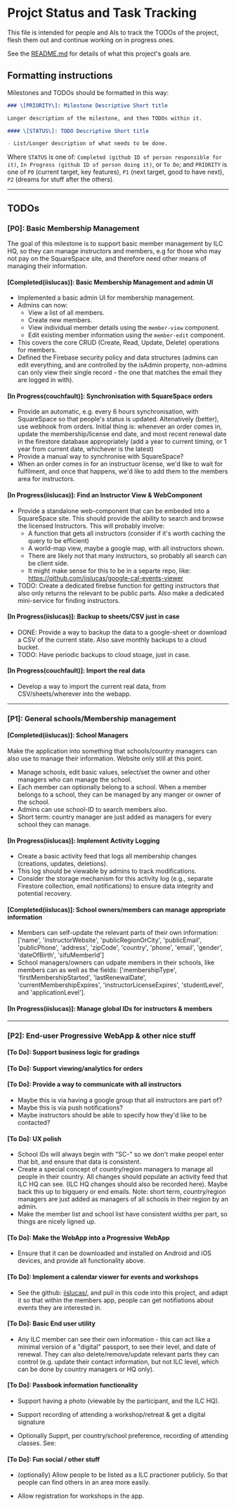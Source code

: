 # Projct Status and Task Tracking

This file is intended for people and AIs to track the TODOs of the project,
flesh them out and continue working on in progress ones.

See the [README.md](./README.md) for details of what this project's goals are.

## Formatting instructions

Milestones and TODOs should be formatted in this way:

```md
### \[PRIORITY\]: Milestone Descriptive Short title

Longer description of the milestone, and then TODOs within it.

#### \[STATUS\]: TODO Descriptive Short title

- List/Longer description of what needs to be done.
```

Where `STATUS` is one of: `Completed (github ID of person responsible for it)`,
`In Progress (github ID of person doing it)`, or `To Do`; and `PRIORITY` is one
of `P0` (current target, key features), `P1` (next target, good to have next),
`P2` (dreams for stuff after the others).

---

## TODOs

### \[P0\]: Basic Membership Management

The goal of this milestone is to support basic member management by ILC HQ, so
they can manage instructors and members, e.g for those who may not pay on the
SquareSpace site, and therefore need other means of managing their information.

#### \[Completed(iislucas)\]: Basic Membership Management and admin UI

- Implemented a basic admin UI for membership management.
- Admins can now:
  - View a list of all members.
  - Create new members.
  - View individual member details using the `member-view` component.
  - Edit existing member information using the `member-edit` component.
- This covers the core CRUD (Create, Read, Update, Delete) operations for members.
- Defined the Firebase security policy and data structures (admins can edit everything, and are controlled by the isAdmin property, non-admins can only view their single record - the one that matches the email they are logged in with).

#### \[In Progress(couchfault)\]: Synchronisation with SquareSpace orders

- Provide an automatic, e.g. every 6 hours synchronisation, with SquareSpace so
  that people's status is updated. Altenatively (better), use webhook from
  orders. Initial thing is: whenever an order comes in, update the
  membership/license end date, and most recent renewal date in the firestore
  database appropriately (add a year to current timing, or 1 year from current
  date, whichever is the latest)
- Provide a manual way to synchronise with SquareSpace?
- When an order comes in for an instructuor license, we'd like to wait for
  fulfilment, and once that happens, we'd like to add them to the members area
  for instructors.

#### \[In Progress(iislucas)\]: Find an Instructor View & WebComponent

- Provide a standalone web-component that can be embeded into a SquareSpace
  site. This should provide the ability to search and browse the licensed
  Instructors. This will probably involve:
  - A function that gets all instructors (consider if it's worth caching the
    query to be efficient)
  - A world-map view, maybe a google map, with all instructors shown.
  - There are likely not that many instructors, so probably all search can be
    client side.
  - It might make sense for this to be in a separte repo, like:
    https://github.com/iislucas/google-cal-events-viewer
- TODO: Create a dedicated firebse function for getting instructors that also
  only returns the relevant to be public parts. Also make a dedicated
  mini-service for finding instructors.

#### \[In Progress(iislucas)\]: Backup to sheets/CSV just in case

- DONE: Provide a way to backup the data to a google-sheet or download a CSV of the
  current state. Also save monthly backups to a cloud bucket.
- TODO: Have periodic backups to cloud stoage, just in case.

#### \[In Progress(couchfault)\]: Import the real data

- Develop a way to import the current real data, from CSV/sheets/wherever into
  the webapp.

---

### \[P1\]: General schools/Membership management

#### \[Completed(iislucas)\]: School Managers

Make the application into something that schools/country managers can also use
to manage their information. Website only still at this point.

- Manage schools, edit basic values, select/set the owner and other managers who
  can manage the school.
- Each member can optionally belong to a school. When a member belongs to a
  school, they can be managed by any manger or owner of the school.
- Admins can use school-ID to search members also.
- Short term: country manager are just added as managers for every school they
  can manage.

#### \[In Progress(iislucas)\]: Implement Activity Logging

- Create a basic activity feed that logs all membership changes (creations, updates, deletions).
- This log should be viewable by admins to track modifications.
- Consider the storage mechanism for this activity log (e.g., separate Firestore collection, email notifications) to ensure data integrity and potential recovery.

#### \[Completed(iislucas)\]: School owners/members can manage appropriate information

- Members can self-update the relevant parts of their own information: ['name',
  'instructorWebsite', 'publicRegionOrCity', 'publicEmail', 'publicPhone',
  'address', 'zipCode', 'country', 'phone', 'email', 'gender', 'dateOfBirth',
  'sifuMemberId']
- School managers/owners can udpate members in their schools, like members can
  as well as the fields: ['membershipType', 'firstMembershipStarted',
  'lastRenewalDate', 'currentMembershipExpires', 'instructorLicenseExpires',
  'studentLevel', and 'applicationLevel'].

#### \[In Progress(iislucas)\]: Manage global IDs for instructors & members

---

### \[P2\]: End-user Progressive WebApp & other nice stuff

#### \[To Do\]: Support business logic for gradings

#### \[To Do\]: Support viewing/analytics for orders

#### \[To Do\]: Provide a way to communicate with all instructors

- Maybe this is via having a google group that all instructors are part of?
- Maybe this is via push notifications?
- Maybe instructors should be able to specify how they'd like to be contacted?

#### \[To Do\]: UX polish

- School IDs will always begin with "SC-" so we don't make peopel enter that
  bit, and ensure that data is consistent.
- Create a special concept of country/region managers to manage all people in
  their country. All changes should populate an activity feed that ILC HQ can
  see. (ILC HQ changes should also be recorded here). Maybe back this up to
  bigquery or end emails. Note: short term, country/region managers are just
  added as managers of all schools in their region by an admin.
- Make the member list and school list have consistent widths per part, so
  things are nicely ligned up.

#### \[To Do\]: Make the WebApp into a Progressive WebApp

- Ensure that it can be downloaded and installed on Android and iOS devices, and
  provide all functionality above.

#### \[To Do\]: Implement a calendar viewer for events and workshops

- See the github: [iislucas/](github.com/iislucas/google-cal-events-viewer), and
  pull in this code into this project, and adapt it so that within the members
  app, people can get notifiations about events they are interested in.

#### \[To Do\]: Basic End user utility

- Any ILC member can see their own information - this can act like a minimal
  version of a "digital" passport, to see their level, and date of renewal. They
  can also delete/remove/update relevant parts they can control (e.g. update
  their contact information, but not ILC level, which can be done by country
  managers or HQ only).

#### \[To Do\]: Passbook information functionality

- Support having a photo (viewable by the participant, and the ILC HQ).

- Support recording of attending a workshop/retreat & get a digital signature

- Optionally Supprt, per country/school preference, recording of attending
  classes. See:

#### \[To Do\]: Fun social / other stuff

- (optionally) Allow people to be listed as a ILC practioner publicly. So that
  people can find others in an area more easily.

- Allow registration for workshops in the app.
